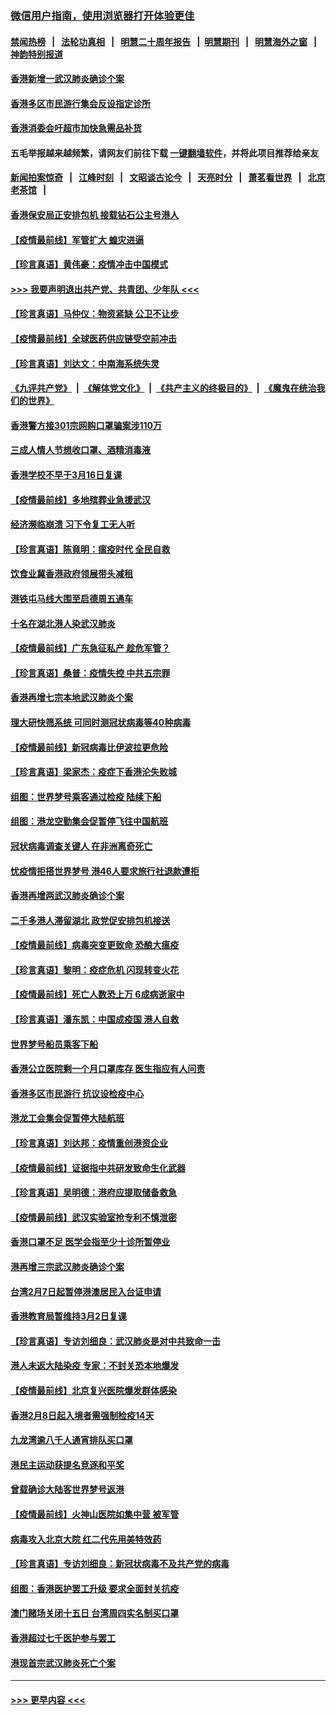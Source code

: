 ### [微信用户指南，使用浏览器打开体验更佳](https://github.com/gfw-breaker/banned-news1/blob/master/indexes/wechat-guide.md?t=0)
#### [禁闻热榜](热点新闻.md?t=0)  &nbsp;&nbsp;|&nbsp;&nbsp; [法轮功真相](https://github.com/gfw-breaker/truth/blob/master/README.md?t=0) &nbsp;&nbsp;|&nbsp;&nbsp; [明慧二十周年报告](https://github.com/gfw-breaker/mh-reports/blob/master/README.md?t=0) &nbsp;&nbsp;|&nbsp;&nbsp;[明慧期刊](https://github.com/gfw-breaker/mh-qikan) &nbsp;&nbsp;|&nbsp;&nbsp; [明慧海外之窗](https://github.com/gfw-breaker/mh-news/blob/master/README.md?t=0) &nbsp;&nbsp;|&nbsp;&nbsp; [神韵特别报道](https://github.com/gfw-breaker/mh-news/blob/master/shenyun.md?t=0)
#### [香港新增一武汉肺炎确诊个案](../pages/nsc415/n11874044.md?t=02172211) 
#### [香港多区市民游行集会反设指定诊所](../pages/nsc415/n11874017.md?t=02172211) 
#### [香港消委会吁超市加快急需品补货](../pages/nsc415/n11874003.md?t=02172211) 
#### 五毛举报越来越频繁，请网友们前往下载 [一键翻墙软件](https://github.com/gfw-breaker/ssr-accounts)，并将此项目推荐给亲友
#### [新闻拍案惊奇](https://github.com/gfw-breaker/banned-news1/blob/master/pages/link4.md) &nbsp;&nbsp;|&nbsp;&nbsp; [江峰时刻](https://github.com/gfw-breaker/banned-news1/blob/master/pages/link4.md) &nbsp;&nbsp;|&nbsp;&nbsp; [文昭谈古论今](https://github.com/gfw-breaker/banned-news1/blob/master/pages/link4.md) &nbsp;&nbsp;|&nbsp;&nbsp; [天亮时分](https://github.com/gfw-breaker/banned-news1/blob/master/pages/link4.md) &nbsp;&nbsp;|&nbsp;&nbsp; [萧茗看世界](https://github.com/gfw-breaker/banned-news1/blob/master/pages/link4.md) &nbsp;&nbsp;|&nbsp;&nbsp; [北京老茶馆](https://github.com/gfw-breaker/banned-news1/blob/master/pages/link4.md) &nbsp;&nbsp;|&nbsp;&nbsp; 
#### [香港保安局正安排包机 接载钻石公主号港人](../pages/nsc415/n11873932.md?t=02172211) 
#### [【疫情最前线】军管扩大 蝗灾进逼](../pages/nsc415/n11873780.md?t=02172211) 
#### [【珍言真语】黄伟豪：疫情冲击中国模式](../pages/nsc415/n11873482.md?t=02172211) 
#### [>>> 我要声明退出共产党、共青团、少年队 <<<](https://github.com/begood0513/goodnews/blob/master/quit/letter.md) 
#### [【珍言真语】马仲仪：物资紧缺 公卫不让步](../pages/nsc415/n11872315.md?t=02172211) 
#### [【疫情最前线】全球医药供应链受空前冲击](../pages/nsc415/n11869614.md?t=02172211) 
#### [【珍言真语】刘达文：中南海系统失灵](../pages/nsc415/n11869465.md?t=02172211) 
#### [《九评共产党》](https://github.com/begood0513/9ping.md/blob/master/README.md) &nbsp;|&nbsp; [《解体党文化》](../../../../jtdwh.md/blob/master/README.md)  &nbsp;|&nbsp; [《共产主义的终极目的》](../../../../gczydzjmd.md/blob/master/README.md) &nbsp;|&nbsp; [《魔鬼在统治我们的世界》](../../../../mgztzwmdsj.md/blob/master/README.md) 
#### [香港警方接301宗网购口罩骗案涉110万](../pages/nsc415/n11867572.md?t=02172211) 
#### [三成人情人节想收口罩、酒精消毒液](../pages/nsc415/n11867523.md?t=02172211) 
#### [香港学校不早于3月16日复课](../pages/nsc415/n11867498.md?t=02172211) 
#### [【疫情最前线】多地殡葬业急援武汉](../pages/nsc415/n11866914.md?t=02172211) 
#### [经济濒临崩溃 习下令复工无人听](../pages/nsc415/n11867269.md?t=02172211) 
#### [【珍言真语】陈竟明：瘟疫时代 全民自救](../pages/nsc415/n11866765.md?t=02172211) 
#### [饮食业冀香港政府领展带头减租](../pages/nsc415/n11864876.md?t=02172211) 
#### [港铁屯马线大围至启德周五通车](../pages/nsc415/n11864842.md?t=02172211) 
#### [十名在湖北港人染武汉肺炎](../pages/nsc415/n11864807.md?t=02172211) 
#### [【疫情最前线】广东急征私产 趁危军管？](../pages/nsc415/n11864205.md?t=02172211) 
#### [【珍言真语】桑普：疫情失控 中共五宗罪](../pages/nsc415/n11864157.md?t=02172211) 
#### [香港再增七宗本地武汉肺炎个案](../pages/nsc415/n11862405.md?t=02172211) 
#### [理大研快筛系统 可同时测冠状病毒等40种病毒](../pages/nsc415/n11862376.md?t=02172211) 
#### [【疫情最前线】新冠病毒比伊波拉更危险](../pages/nsc415/n11862199.md?t=02172211) 
#### [【珍言真语】梁家杰：疫症下香港沦失败城](../pages/nsc415/n11861588.md?t=02172211) 
#### [组图：世界梦号乘客通过检疫 陆续下船](../pages/nsc415/n11858302.md?t=02172211) 
#### [组图：港龙空勤集会促暂停飞往中国航班](../pages/nsc415/n11858190.md?t=02172211) 
#### [冠状病毒调查关键人 在非洲离奇死亡](../pages/nsc415/n11859798.md?t=02172211) 
#### [忧疫情拒搭世界梦号 港46人要求旅行社退款遭拒](../pages/nsc415/n11859849.md?t=02172211) 
#### [香港再增两武汉肺炎确诊个案](../pages/nsc415/n11859833.md?t=02172211) 
#### [二千多港人滞留湖北 政党促安排包机接送](../pages/nsc415/n11859831.md?t=02172211) 
#### [【疫情最前线】病毒突变更致命 恐酿大瘟疫](../pages/nsc415/n11859604.md?t=02172211) 
#### [【珍言真语】黎明：疫症危机 闪现转变火花](../pages/nsc415/n11859199.md?t=02172211) 
#### [【疫情最前线】死亡人数恐上万 6成病逝家中](../pages/nsc415/n11856687.md?t=02172211) 
#### [【珍言真语】潘东凯：中国成疫国 港人自救](../pages/nsc415/n11856962.md?t=02172211) 
#### [世界梦号船员乘客下船](../pages/nsc415/n11856883.md?t=02172211) 
#### [香港公立医院剩一个月口罩库存 医生指应有人问责](../pages/nsc415/n11856875.md?t=02172211) 
#### [香港多区市民游行 抗议设检疫中心](../pages/nsc415/n11856866.md?t=02172211) 
#### [港龙工会集会促暂停大陆航班](../pages/nsc415/n11856840.md?t=02172211) 
#### [【珍言真语】刘达邦：疫情重创港资企业](../pages/nsc415/n11854274.md?t=02172211) 
#### [【疫情最前线】证据指中共研发致命生化武器](../pages/nsc415/n11853087.md?t=02172211) 
#### [【珍言真语】吴明德：港府应提取储备救急](../pages/nsc415/n11852734.md?t=02172211) 
#### [【疫情最前线】武汉实验室抢专利不慎泄密](../pages/nsc415/n11850310.md?t=02172211) 
#### [香港口罩不足 医学会指至少十诊所暂停业](../pages/nsc415/n11850301.md?t=02172211) 
#### [港再增三宗武汉肺炎确诊个案](../pages/nsc415/n11850328.md?t=02172211) 
#### [台湾2月7日起暂停港澳居民入台证申请](../pages/nsc415/n11850304.md?t=02172211) 
#### [香港教育局暂维持3月2日复课](../pages/nsc415/n11850260.md?t=02172211) 
#### [【珍言真语】专访刘细良：武汉肺炎是对中共致命一击](../pages/nsc415/n11849934.md?t=02172211) 
#### [港人未返大陆染疫 专家：不封关恐本地爆发](../pages/nsc415/n11848021.md?t=02172211) 
#### [【疫情最前线】北京复兴医院爆发群体感染](../pages/nsc415/n11847626.md?t=02172211) 
#### [香港2月8日起入境者需强制检疫14天](../pages/nsc415/n11847658.md?t=02172211) 
#### [九龙湾逾八千人通宵排队买口罩](../pages/nsc415/n11847647.md?t=02172211) 
#### [港民主运动获提名竞逐和平奖](../pages/nsc415/n11847633.md?t=02172211) 
#### [曾载确诊大陆客世界梦号返港](../pages/nsc415/n11847608.md?t=02172211) 
#### [【疫情最前线】火神山医院如集中营 被军管](../pages/nsc415/n11847524.md?t=02172211) 
#### [病毒攻入北京大院 红二代先用美特效药](../pages/nsc415/n11847427.md?t=02172211) 
#### [【珍言真语】专访刘细良：新冠状病毒不及共产党的病毒](../pages/nsc415/n11847164.md?t=02172211) 
#### [组图：香港医护罢工升级 要求全面封关抗疫](../pages/nsc415/n11844107.md?t=02172211) 
#### [澳门赌场关闭十五日 台湾周四实名制买口罩](../pages/nsc415/n11845083.md?t=02172211) 
#### [香港超过七千医护参与罢工](../pages/nsc415/n11845051.md?t=02172211) 
#### [港现首宗武汉肺炎死亡个案](../pages/nsc415/n11844998.md?t=02172211) 

----
#### [ >>> 更早内容 <<< ](../indexes/nsc415-earlier.md)
